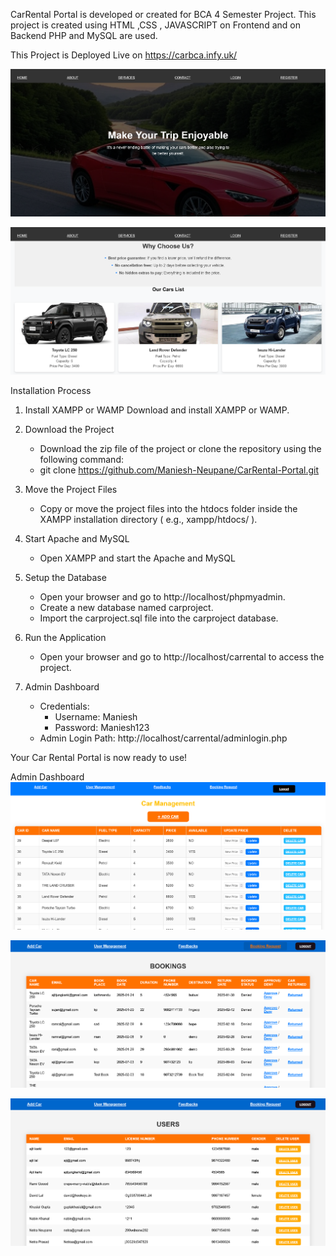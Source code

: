 CarRental Portal is developed or created for BCA 4 Semester Project. This project is created using HTML ,CSS , JAVASCRIPT on Frontend and on Backend PHP and MySQL are used.


This Project is Deployed Live on   https://carbca.infy.uk/

![image alt](https://github.com/Maniesh-Neupane/CarRental-Portal/blob/master/index1.png?raw=true)

![image alt](https://github.com/Maniesh-Neupane/CarRental-Portal/blob/master/index2.png?raw=true)


Installation Process

1. Install XAMPP or WAMP
   Download and install XAMPP or WAMP.

2. Download the Project
   - Download the zip file of the project or clone the repository using the following command:
   - 
     git clone https://github.com/Maniesh-Neupane/CarRental-Portal.git

3. Move the Project Files
   - Copy or move the project files into the htdocs folder inside the XAMPP installation directory ( e.g., xampp/htdocs/ ).

4. Start Apache and MySQL
   - Open XAMPP and start the Apache and MySQL 

5. Setup the Database
   - Open your browser and go to http://localhost/phpmyadmin.
   - Create a new database named carproject.
   - Import the carproject.sql file into the carproject database.

6. Run the Application
   - Open your browser and go to http://localhost/carrental to access the project.

7. Admin Dashboard
   - Credentials:
     - Username: Maniesh
     - Password: Maniesh123
   - Admin Login Path:
     http://localhost/carrental/adminlogin.php

Your Car Rental Portal is now ready to use!



Admin Dashboard
![image alt](https://github.com/Maniesh-Neupane/CarRental-Portal/blob/master/addcar.png?raw=true)

![image alt](https://github.com/Maniesh-Neupane/CarRental-Portal/blob/master/bookingreq.png?raw=true)

![image alt](https://github.com/Maniesh-Neupane/CarRental-Portal/blob/master/adminuser.png?raw=true)




 

    
